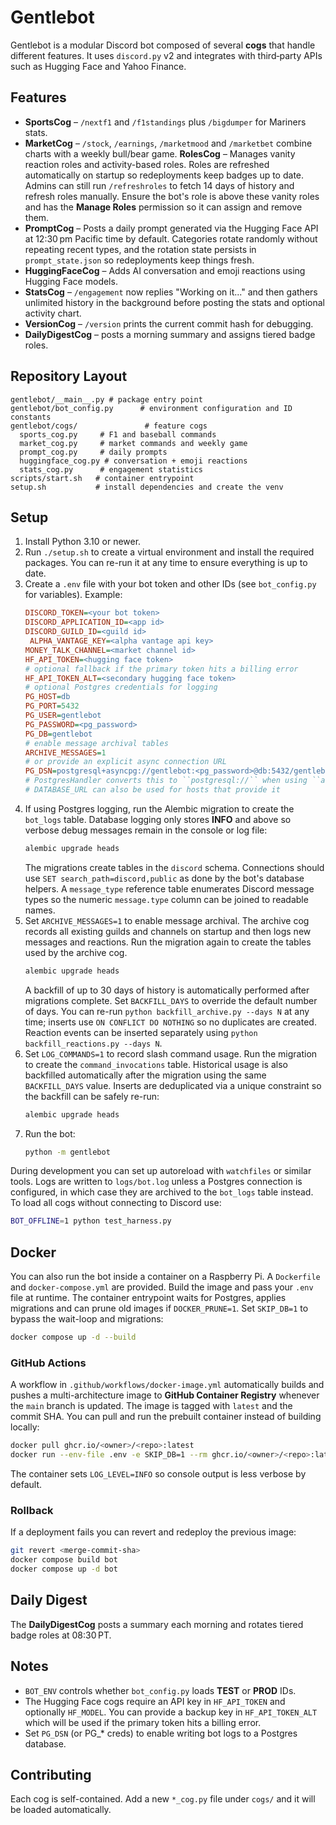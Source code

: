 # Gentlebot
Gentlebot is a modular Discord bot composed of several **cogs** that handle different features.  It uses `discord.py` v2 and integrates with third‑party APIs such as Hugging Face and Yahoo Finance.

## Features
- **SportsCog** – `/nextf1` and `/f1standings` plus `/bigdumper` for Mariners stats.
- **MarketCog** – `/stock`, `/earnings`, `/marketmood` and `/marketbet` combine charts with a weekly bull/bear game.
**RolesCog** – Manages vanity reaction roles and activity-based roles. Roles are
  refreshed automatically on startup so redeployments keep badges up to date.
  Admins can still run `/refreshroles` to fetch 14 days of history and refresh
  roles manually. Ensure the bot's role is above these vanity roles and has the
  **Manage Roles** permission so it can assign and remove them.
- **PromptCog** – Posts a daily prompt generated via the Hugging Face API at
  12:30 pm Pacific time by default. Categories rotate randomly without
  repeating recent types, and the rotation state persists in
  `prompt_state.json` so redeployments keep things fresh.
- **HuggingFaceCog** – Adds AI conversation and emoji reactions using Hugging Face models.
- **StatsCog** – `/engagement` now replies "Working on it..." and then gathers
  unlimited history in the background before posting the stats and optional
  activity chart.
- **VersionCog** – `/version` prints the current commit hash for debugging.
- **DailyDigestCog** – posts a morning summary and assigns tiered badge roles.

## Repository Layout
```
gentlebot/__main__.py # package entry point
gentlebot/bot_config.py      # environment configuration and ID constants
gentlebot/cogs/               # feature cogs
  sports_cog.py     # F1 and baseball commands
  market_cog.py     # market commands and weekly game
  prompt_cog.py     # daily prompts
  huggingface_cog.py # conversation + emoji reactions
  stats_cog.py      # engagement statistics
scripts/start.sh   # container entrypoint
setup.sh           # install dependencies and create the venv
```

## Setup
1. Install Python 3.10 or newer.
2. Run `./setup.sh` to create a virtual environment and install the required packages.  You can re-run it at any time to ensure everything is up to date.
3. Create a `.env` file with your bot token and other IDs (see `bot_config.py` for variables).  Example:
   ```ini
   DISCORD_TOKEN=<your bot token>
   DISCORD_APPLICATION_ID=<app id>
   DISCORD_GUILD_ID=<guild id>
    ALPHA_VANTAGE_KEY=<alpha vantage api key>
   MONEY_TALK_CHANNEL=<market channel id>
   HF_API_TOKEN=<hugging face token>
   # optional fallback if the primary token hits a billing error
   HF_API_TOKEN_ALT=<secondary hugging face token>
   # optional Postgres credentials for logging
   PG_HOST=db
   PG_PORT=5432
   PG_USER=gentlebot
   PG_PASSWORD=<pg_password>
   PG_DB=gentlebot
   # enable message archival tables
   ARCHIVE_MESSAGES=1
   # or provide an explicit async connection URL
   PG_DSN=postgresql+asyncpg://gentlebot:<pg_password>@db:5432/gentlebot
   # PostgresHandler converts this to ``postgresql://`` when using ``asyncpg``
   # DATABASE_URL can also be used for hosts that provide it
   ```
4. If using Postgres logging, run the Alembic migration to create the
   `bot_logs` table. Database logging only stores **INFO** and above so
   verbose debug messages remain in the console or log file:
   ```bash
   alembic upgrade heads
   ```
   The migrations create tables in the `discord` schema. Connections should
   use `SET search_path=discord,public` as done by the bot's database helpers.
   A `message_type` reference table enumerates Discord message types so
   the numeric `message.type` column can be joined to readable names.
5. Set `ARCHIVE_MESSAGES=1` to enable message archival. The archive cog
   records all existing guilds and channels on startup and then logs new
   messages and reactions. Run the migration again to create the tables
   used by the archive cog.
   ```bash
   alembic upgrade heads
   ```
   A backfill of up to 30 days of history is automatically performed
   after migrations complete. Set `BACKFILL_DAYS` to override the default
   number of days. You can re-run `python backfill_archive.py --days N`
   at any time; inserts use `ON CONFLICT DO NOTHING` so no duplicates are
   created. Reaction events can be inserted separately using
   `python backfill_reactions.py --days N`.
6. Set `LOG_COMMANDS=1` to record slash command usage. Run the migration
   to create the `command_invocations` table. Historical usage is also
   backfilled automatically after the migration using the same
   `BACKFILL_DAYS` value. Inserts are deduplicated via a unique
   constraint so the backfill can be safely re-run:
   ```bash
   alembic upgrade heads
   ```
7. Run the bot:
   ```bash
   python -m gentlebot
   ```
During development you can set up autoreload with `watchfiles` or similar tools.
Logs are written to `logs/bot.log` unless a Postgres connection is configured,
in which case they are archived to the `bot_logs` table instead. To load all
cogs without connecting to Discord use:
```bash
BOT_OFFLINE=1 python test_harness.py
```

## Docker
You can also run the bot inside a container on a Raspberry Pi. A `Dockerfile`
and `docker-compose.yml` are provided. Build the image and pass your `.env` file
at runtime. The container entrypoint waits for Postgres, applies migrations and
can prune old images if `DOCKER_PRUNE=1`. Set `SKIP_DB=1` to bypass the
wait-loop and migrations:

```bash
docker compose up -d --build
```

### GitHub Actions
A workflow in `.github/workflows/docker-image.yml` automatically builds and
pushes a multi-architecture image to **GitHub Container Registry** whenever the
`main` branch is updated. The image is tagged with `latest` and the commit SHA.
You can pull and run the prebuilt container instead of building locally:

```bash
docker pull ghcr.io/<owner>/<repo>:latest
docker run --env-file .env -e SKIP_DB=1 --rm ghcr.io/<owner>/<repo>:latest
```

The container sets `LOG_LEVEL=INFO` so console output is less verbose by default.

### Rollback
If a deployment fails you can revert and redeploy the previous image:
```bash
git revert <merge-commit-sha>
docker compose build bot
docker compose up -d bot
```

## Daily Digest
The **DailyDigestCog** posts a summary each morning and rotates tiered badge
roles at 08:30 PT.

## Notes
- `BOT_ENV` controls whether `bot_config.py` loads **TEST** or **PROD** IDs.
 - The Hugging Face cogs require an API key in `HF_API_TOKEN` and optionally `HF_MODEL`.
   You can provide a backup key in `HF_API_TOKEN_ALT` which will be used if the
   primary token hits a billing error.
 - Set `PG_DSN` (or PG_* creds) to enable writing bot logs to a Postgres database.

## Contributing
Each cog is self-contained. Add a new `*_cog.py` file under `cogs/` and it will be loaded automatically.
